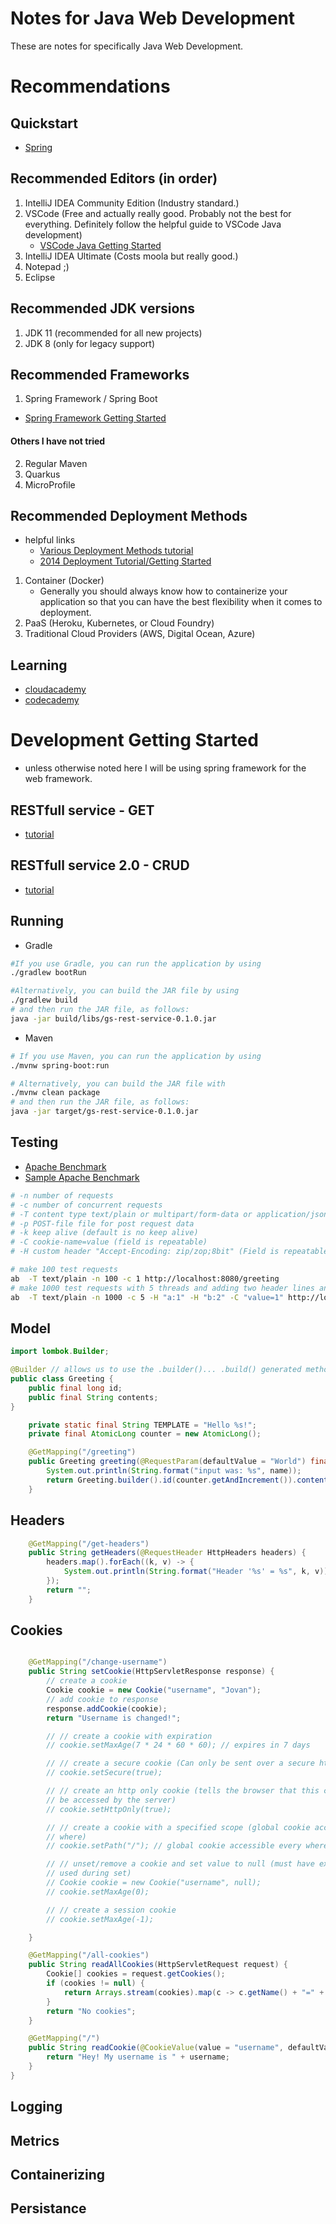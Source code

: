 # Notes for Java Web Development
These are notes for specifically Java Web Development.

# Recommendations

## Quickstart 
- [Spring](https://spring.io/quickstart)

## Recommended Editors (in order)
1. IntelliJ IDEA Community Edition (Industry standard.)
2. VSCode (Free and actually really good. Probably not the best for everything. Definitely follow the helpful guide to VSCode Java development)
   - [VSCode Java Getting Started](https://code.visualstudio.com/docs/java/java-tutorial)
3. IntelliJ IDEA Ultimate (Costs moola but really good.)
4. Notepad ;)
5. Eclipse

## Recommended JDK versions 
1. JDK 11 (recommended for all new projects)
2. JDK 8 (only for legacy support)

## Recommended Frameworks
1. Spring Framework / Spring Boot
  - [Spring Framework Getting Started](https://spring.io/quickstart)
#### Others I have not tried 
2. Regular Maven
2. Quarkus
3. MicroProfile

## Recommended Deployment Methods
- helpful links
  - [Various Deployment Methods tutorial](https://docs.spring.io/spring-boot/docs/current/reference/html/deployment.html)
  - [2014 Deployment Tutorial/Getting Started](https://spring.io/blog/2014/03/07/deploying-spring-boot-applications)

1. Container (Docker)
   - Generally you should always know how to containerize your application so that you can have the best flexibility when it comes to deployment. 
2. PaaS (Heroku, Kubernetes, or Cloud Foundry)
3. Traditional Cloud Providers (AWS, Digital Ocean, Azure)

## Learning
- [cloudacademy](https://cloudacademy.com/)
- [codecademy](https://www.codecademy.com/)


# Development Getting Started
- unless otherwise noted here I will be using spring framework for the web framework.

## RESTfull service - GET
- [tutorial](https://spring.io/guides/gs/rest-service/)
## RESTfull service 2.0 - CRUD
- [tutorial](https://spring.io/guides/tutorials/bookmarks/)

## Running
- Gradle
```sh
#If you use Gradle, you can run the application by using 
./gradlew bootRun
```
```sh
#Alternatively, you can build the JAR file by using 
./gradlew build 
# and then run the JAR file, as follows:
java -jar build/libs/gs-rest-service-0.1.0.jar
```
- Maven
``` sh
# If you use Maven, you can run the application by using 
./mvnw spring-boot:run
```
``` sh
# Alternatively, you can build the JAR file with 
./mvnw clean package
# and then run the JAR file, as follows:
java -jar target/gs-rest-service-0.1.0.jar
```

## Testing
- [Apache Benchmark](http://httpd.apache.org/docs/2.0/programs/ab.html)
- [Sample Apache Benchmark](https://stackoverflow.com/questions/16519609/curl-how-to-run-a-single-curl-command-100-times?rq=1)
``` sh
# -n number of requests
# -c number of concurrent requests
# -T content type text/plain or multipart/form-data or application/json
# -p POST-file file for post request data
# -k keep alive (default is no keep alive)
# -C cookie-name=value (field is repeatable)
# -H custom header "Accept-Encoding: zip/zop;8bit" (Field is repeatable)

# make 100 test requests
ab  -T text/plain -n 100 -c 1 http://localhost:8080/greeting
# make 1000 test requests with 5 threads and adding two header lines and one cookie
ab  -T text/plain -n 1000 -c 5 -H "a:1" -H "b:2" -C "value=1" http://localhost:8080/greeting

```

## Model

``` java
import lombok.Builder;

@Builder // allows us to use the .builder()... .build() generated methods
public class Greeting {
    public final long id;
    public final String contents;
}
```
``` java
    private static final String TEMPLATE = "Hello %s!";
    private final AtomicLong counter = new AtomicLong();

    @GetMapping("/greeting")
    public Greeting greeting(@RequestParam(defaultValue = "World") final String name) {
        System.out.println(String.format("input was: %s", name));
        return Greeting.builder().id(counter.getAndIncrement()).contents(String.format(TEMPLATE, name)).build();
    }
```

## Headers
```java
    @GetMapping("/get-headers")
    public String getHeaders(@RequestHeader HttpHeaders headers) {
        headers.map().forEach((k, v) -> {
            System.out.println(String.format("Header '%s' = %s", k, v));
        });
        return "";
    }
```

## Cookies
``` java

    @GetMapping("/change-username")
    public String setCookie(HttpServletResponse response) {
        // create a cookie
        Cookie cookie = new Cookie("username", "Jovan");
        // add cookie to response
        response.addCookie(cookie);
        return "Username is changed!";

        // // create a cookie with expiration
        // cookie.setMaxAge(7 * 24 * 60 * 60); // expires in 7 days

        // // create a secure cookie (Can only be sent over a secure https connection)
        // cookie.setSecure(true);

        // // create an http only cookie (tells the browser that this cookie should only
        // be accessed by the server)
        // cookie.setHttpOnly(true);

        // // create a cookie with a specified scope (global cookie accessible every
        // where)
        // cookie.setPath("/"); // global cookie accessible every where

        // // unset/remove a cookie and set value to null (must have exact same params
        // used during set)
        // Cookie cookie = new Cookie("username", null);
        // cookie.setMaxAge(0);

        // // create a session cookie
        // cookie.setMaxAge(-1);

    }

    @GetMapping("/all-cookies")
    public String readAllCookies(HttpServletRequest request) {
        Cookie[] cookies = request.getCookies();
        if (cookies != null) {
            return Arrays.stream(cookies).map(c -> c.getName() + "=" + c.getValue()).collect(Collectors.joining(", "));
        }
        return "No cookies";
    }

    @GetMapping("/")
    public String readCookie(@CookieValue(value = "username", defaultValue = "Atta") String username) {
        return "Hey! My username is " + username;
    }
}

```

## Logging


## Metrics


## Containerizing


## Persistance


